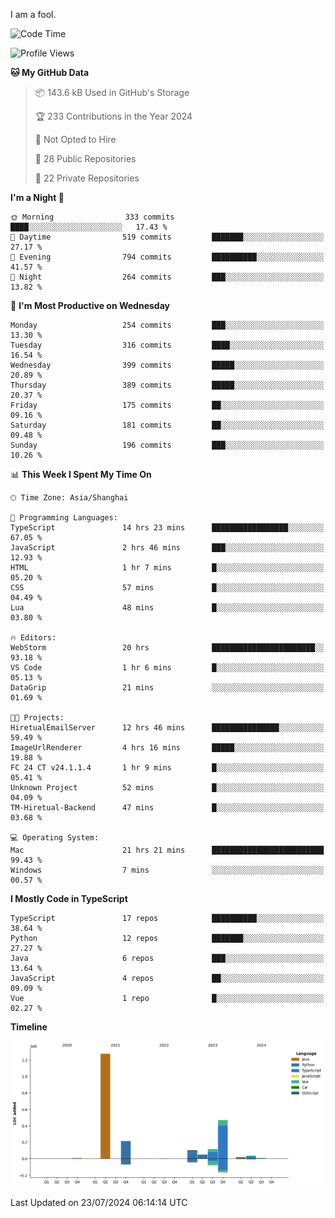 I am a fool.

<!--START_SECTION:waka-->
![Code Time](http://img.shields.io/badge/Code%20Time-1%2C573%20hrs%2056%20mins-blue)

![Profile Views](http://img.shields.io/badge/Profile%20Views-0-blue)

**🐱 My GitHub Data** 

> 📦 143.6 kB Used in GitHub's Storage 
 > 
> 🏆 233 Contributions in the Year 2024
 > 
> 🚫 Not Opted to Hire
 > 
> 📜 28 Public Repositories 
 > 
> 🔑 22 Private Repositories 
 > 
**I'm a Night 🦉** 

```text
🌞 Morning                333 commits         ████░░░░░░░░░░░░░░░░░░░░░   17.43 % 
🌆 Daytime                519 commits         ███████░░░░░░░░░░░░░░░░░░   27.17 % 
🌃 Evening                794 commits         ██████████░░░░░░░░░░░░░░░   41.57 % 
🌙 Night                  264 commits         ███░░░░░░░░░░░░░░░░░░░░░░   13.82 % 
```
📅 **I'm Most Productive on Wednesday** 

```text
Monday                   254 commits         ███░░░░░░░░░░░░░░░░░░░░░░   13.30 % 
Tuesday                  316 commits         ████░░░░░░░░░░░░░░░░░░░░░   16.54 % 
Wednesday                399 commits         █████░░░░░░░░░░░░░░░░░░░░   20.89 % 
Thursday                 389 commits         █████░░░░░░░░░░░░░░░░░░░░   20.37 % 
Friday                   175 commits         ██░░░░░░░░░░░░░░░░░░░░░░░   09.16 % 
Saturday                 181 commits         ██░░░░░░░░░░░░░░░░░░░░░░░   09.48 % 
Sunday                   196 commits         ███░░░░░░░░░░░░░░░░░░░░░░   10.26 % 
```


📊 **This Week I Spent My Time On** 

```text
🕑︎ Time Zone: Asia/Shanghai

💬 Programming Languages: 
TypeScript               14 hrs 23 mins      █████████████████░░░░░░░░   67.05 % 
JavaScript               2 hrs 46 mins       ███░░░░░░░░░░░░░░░░░░░░░░   12.93 % 
HTML                     1 hr 7 mins         █░░░░░░░░░░░░░░░░░░░░░░░░   05.20 % 
CSS                      57 mins             █░░░░░░░░░░░░░░░░░░░░░░░░   04.49 % 
Lua                      48 mins             █░░░░░░░░░░░░░░░░░░░░░░░░   03.80 % 

🔥 Editors: 
WebStorm                 20 hrs              ███████████████████████░░   93.18 % 
VS Code                  1 hr 6 mins         █░░░░░░░░░░░░░░░░░░░░░░░░   05.13 % 
DataGrip                 21 mins             ░░░░░░░░░░░░░░░░░░░░░░░░░   01.69 % 

🐱‍💻 Projects: 
HiretualEmailServer      12 hrs 46 mins      ███████████████░░░░░░░░░░   59.49 % 
ImageUrlRenderer         4 hrs 16 mins       █████░░░░░░░░░░░░░░░░░░░░   19.88 % 
FC 24 CT v24.1.1.4       1 hr 9 mins         █░░░░░░░░░░░░░░░░░░░░░░░░   05.41 % 
Unknown Project          52 mins             █░░░░░░░░░░░░░░░░░░░░░░░░   04.09 % 
TM-Hiretual-Backend      47 mins             █░░░░░░░░░░░░░░░░░░░░░░░░   03.68 % 

💻 Operating System: 
Mac                      21 hrs 21 mins      █████████████████████████   99.43 % 
Windows                  7 mins              ░░░░░░░░░░░░░░░░░░░░░░░░░   00.57 % 
```

**I Mostly Code in TypeScript** 

```text
TypeScript               17 repos            ██████████░░░░░░░░░░░░░░░   38.64 % 
Python                   12 repos            ███████░░░░░░░░░░░░░░░░░░   27.27 % 
Java                     6 repos             ███░░░░░░░░░░░░░░░░░░░░░░   13.64 % 
JavaScript               4 repos             ██░░░░░░░░░░░░░░░░░░░░░░░   09.09 % 
Vue                      1 repo              █░░░░░░░░░░░░░░░░░░░░░░░░   02.27 % 
```



**Timeline**

![Lines of Code chart](https://raw.githubusercontent.com/VeejaLiu/VeejaLiu/master/assets/bar_graph.png)


 Last Updated on 23/07/2024 06:14:14 UTC
<!--END_SECTION:waka-->
